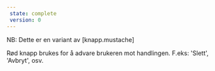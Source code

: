 ```yaml
---
 state: complete
 version: 0
---
```

NB: Dette er en variant av [knapp.mustache]

Rød knapp brukes for å advare brukeren mot handlingen. F.eks: 'Slett', 'Avbryt', osv.

